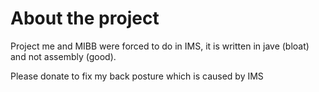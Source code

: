 # About the project
Project me and MIBB were forced to do in IMS, it is written in jave (bloat) and not assembly (good).














































Please donate to fix my back posture which is caused by IMS
